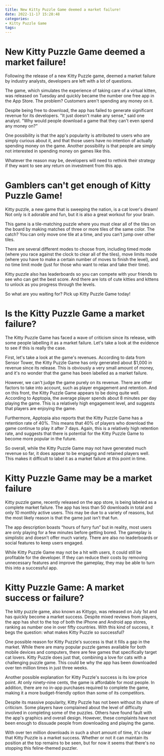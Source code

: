 ```yaml
---
title: New Kitty Puzzle Game deemed a market failure!
date: 2022-11-17 15:28:48
categories:
- Kitty Puzzle Game
tags:
---
```



#  New Kitty Puzzle Game deemed a market failure!

Following the release of a new Kitty Puzzle game, deemed a market failure by industry analysts, developers are left with a lot of questions.

The game, which simulates the experience of taking care of a virtual kitten, was released on Tuesday and quickly became the number one free app in the App Store. The problem? Customers aren't spending any money on it.

Despite being free to download, the app has failed to generate significant revenue for its developers. "It just doesn't make any sense," said one analyst. "Why would people download a game that they can't even spend any money on?"

One possibility is that the app's popularity is attributed to users who are simply curious about it, and that those users have no intention of actually spending money on the game. Another possibility is that people are simply not interested in spending money on games like this.

Whatever the reason may be, developers will need to rethink their strategy if they want to see any return on investment from this app.

#  Gamblers can't get enough of Kitty Puzzle Game!

Kitty puzzle, a new game that is sweeping the nation, is a cat lover's dream! Not only is it adorable and fun, but it is also a great workout for your brain.

This game is a tile-matching puzzle where you must clear all of the tiles on the board by making matches of three or more tiles of the same color. The catch? You can only move one tile at a time, and you can't jump over other tiles.

There are several different modes to choose from, including timed mode (where you race against the clock to clear all of the tiles), move limits mode (where you have to make a certain number of moves to finish the level), and no time limit mode (just for those who want to relax and take their time).

Kitty puzzle also has leaderboards so you can compete with your friends to see who can get the best score. And there are lots of cute kitties and kittens to unlock as you progress through the levels.

So what are you waiting for? Pick up Kitty Puzzle Game today!

#  Is the Kitty Puzzle Game a market failure?

The Kitty Puzzle Game has faced a wave of criticism since its release, with some people labelling it as a market failure. Let's take a look at the evidence to see if this is really the case.

First, let's take a look at the game's revenues. According to data from Sensor Tower, the Kitty Puzzle Game has only generated about $1,000 in revenue since its release. This is obviously a very small amount of money, and it's no wonder that the game has been labelled as a market failure.

However, we can't judge the game purely on its revenue. There are other factors to take into account, such as player engagement and retention. And on this front, the Kitty Puzzle Game appears to be doing quite well. According to Apptopia, the average player spends about 8 minutes per day playing the game. This is a relatively high engagement level, and suggests that players are enjoying the game.

Furthermore, Apptopia also reports that the Kitty Puzzle Game has a retention rate of 40%. This means that 40% of players who download the game continue to play it after 7 days. Again, this is a relatively high retention rate, and suggests that there is potential for the Kitty Puzzle Game to become more popular in the future.

So overall, while the Kitty Puzzle Game may not have generated much revenue so far, it does appear to be engaging and retained players well. This makes it difficult to label it as a market failure at this point in time.

#  Kitty Puzzle Game may be a market failure

Kitty puzzle game, recently released on the app store, is being labeled as a complete market failure. The app has less than 50 downloads in total and only 10 monthly active users. This may be due to a variety of reasons, but the most likely reason is that the game just isn’t that fun.

The app description boasts “hours of furry fun” but in reality, most users are only playing for a few minutes before getting bored. The gameplay is simplistic and doesn’t offer much variety. There are also no leaderboards or social features to keep users engaged.

While Kitty Puzzle Game may not be a hit with users, it could still be profitable for the developer. If they can reduce their costs by removing unnecessary features and improve the gameplay, they may be able to turn this into a successful app.

#  Kitty Puzzle Game: A market success or failure?

The kitty puzzle game, also known as Kittygo, was released on July 1st and has quickly become a market success. Despite mixed reviews from players, the app has shot to the top of both the iPhone and Android app stores, ranking as number one in over fifty countries. With this kind of success, it begs the question: what makes Kitty Puzzle so successful?

One possible reason for Kitty Puzzle's success is that it fills a gap in the market. While there are many popular puzzle games available for both mobile devices and computers, there are few games that specifically target cat lovers. Kitty Puzzle does just that, combining a love for cats with a challenging puzzle game. This could be why the app has been downloaded over ten million times in just three weeks.

Another possible explanation for Kitty Puzzle's success is its low price point. At only ninety-nine cents, the game is affordable for most people. In addition, there are no in-app purchases required to complete the game, making it a more budget-friendly option than some of its competitors.

Despite its massive popularity, Kitty Puzzle has not been without its share of criticism. Some players have complained about the level of difficulty involved in completing some of the puzzles. Others have found fault with the app's graphics and overall design. However, these complaints have not been enough to dissuade people from downloading and playing the game.

With over ten million downloads in such a short amount of time, it's clear that Kitty Puzzle is a market success. Whether or not it can maintain its position at the top remains to be seen, but for now it seems that there's no stopping this feline-themed puzzler.
